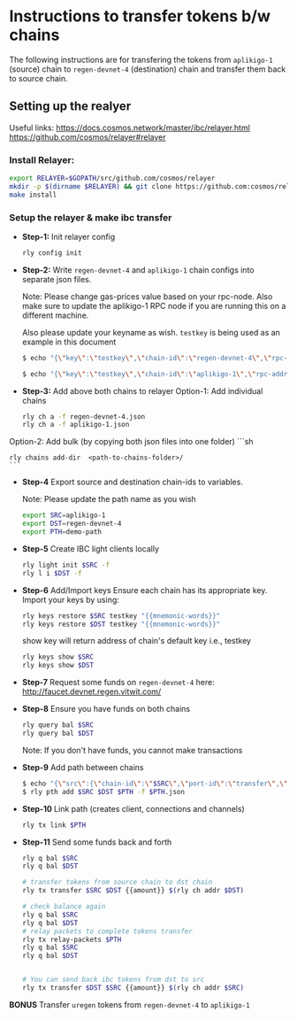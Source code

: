 # Instructions to transfer tokens b/w chains

The following instructions are for transfering the tokens from `aplikigo-1` (source) chain to `regen-devnet-4` (destination) chain and transfer them back to source chain.

## Setting up the realyer

Useful links: https://docs.cosmos.network/master/ibc/relayer.html
https://github.com/cosmos/relayer#relayer

### Install Relayer:
```sh
export RELAYER=$GOPATH/src/github.com/cosmos/relayer
mkdir -p $(dirname $RELAYER) && git clone https://github.com:cosmos/relayer $RELAYER && cd $RELAYER
make install
```

### Setup the relayer & make ibc transfer
- **Step-1:** Init relayer config

    ```sh
    rly config init
    ```

- **Step-2:** Write `regen-devnet-4` and `aplikigo-1` chain configs into separate json files.

    Note: Please change gas-prices value based on your rpc-node. Also make sure to update the aplikigo-1 RPC node if you are running this on a different machine.

    Also please update your keyname as wish. `testkey` is being used as an example in this document

    ```sh
    $ echo "{\"key\":\"testkey\",\"chain-id\":\"regen-devnet-4\",\"rpc-addr\":\"http://18.220.101.192:26657\",\"account-prefix\":\"regen:\",\"gas-adjustment\":1.5,\"gas-prices\":\"0.025uregen\",\"trusting-period\":\"336h\"}" > regen-devnet-4.json

    $ echo "{\"key\":\"testkey\",\"chain-id\":\"aplikigo-1\",\"rpc-addr\":\"http://localhost:26657\",\"account-prefix\":\"regen:\",\"gas-adjustment\":1.5,\"gas-prices\":\"0.025utree\",\"trusting-period\":\"336h\"}" > aplikigo-1.json
    ```
- **Step-3:** Add above both chains to relayer
Option-1: Add individual chains
    ```sh
    rly ch a -f regen-devnet-4.json
    rly ch a -f aplikigo-1.json
    ```
Option-2: Add bulk (by copying both json files into one folder)
    ```sh

    rly chains add-dir  <path-to-chains-folder>/
    ```
- **Step-4** Export source and destination chain-ids to variables.

    Note: Please update the path name as you wish
    ```sh
    export SRC=aplikigo-1
    export DST=regen-devnet-4
    export PTH=demo-path
    ```
- **Step-5** Create IBC light clients locally
    ```sh
    rly light init $SRC -f 
    rly l i $DST -f
    ```
- **Step-6** Add/Import keys
Ensure each chain has its appropriate key. Import your keys by using:
    ```sh
    rly keys restore $SRC testkey "{{mnemonic-words}}"
    rly keys restore $DST testkey "{{mnemonic-words}}"
    ```
    show key will return address of chain's default key i.e., testkey
    ```sh
    rly keys show $SRC
    rly keys show $DST
    ```

- **Step-7** Request some funds on `regen-devnet-4` here: http://faucet.devnet.regen.vitwit.com/

- **Step-8** Ensure you have funds on both chains
    ```sh
    rly query bal $SRC
    rly query bal $DST
    ```

    Note: If you don't have funds, you cannot make transactions

- **Step-9** Add path between chains
    ```sh
    $ echo "{\"src\":{\"chain-id\":\"$SRC\",\"port-id\":\"transfer\",\"order\":\"unordered\",\"version\":\"ics20-1\"},\"dst\":{\"chain-id\":\"$DST\",\"port-id\":\"transfer\",\"order\":\"unordered\",\"version\":\"ics20-1\"},\"strategy\":{\"type\":\"naive\"}}" > $PTH.json
    $ rly pth add $SRC $DST $PTH -f $PTH.json
    ```

- **Step-10** Link path (creates client, connections and channels)
    ```sh
    rly tx link $PTH
    ```

- **Step-11** Send some funds back and forth
    ```sh
    rly q bal $SRC
    rly q bal $DST

    # transfer tokens from source chain to dst chain
    rly tx transfer $SRC $DST {{amount}} $(rly ch addr $DST)

    # check balance again
    rly q bal $SRC
    rly q bal $DST
    # relay packets to complete tokens transfer
    rly tx relay-packets $PTH
    rly q bal $SRC
    rly q bal $DST


    # You can send back ibc tokens from dst to src
    rly tx transfer $DST $SRC {{amount}} $(rly ch addr $SRC)
    ```

**BONUS** Transfer `uregen` tokens from `regen-devnet-4` to `aplikigo-1`